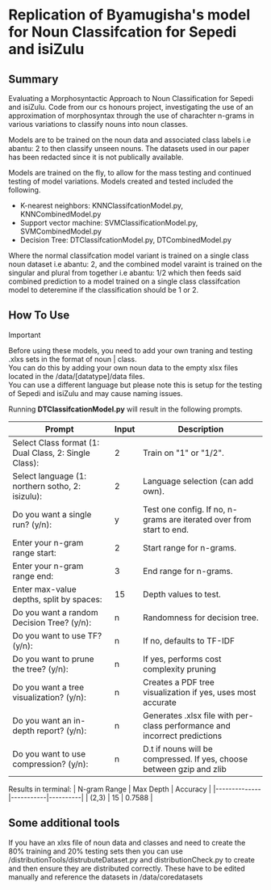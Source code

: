# Replication of Byamugisha's model for Noun Classifcation for Sepedi and isiZulu
## Summary
Evaluating a Morphosyntactic Approach to Noun Classification for Sepedi and isiZulu.
Code from our cs honours project, investigating the use of an approximation of morphosyntax through the use of charachter n-grams in various variations to classify nouns into noun classes.

Models are to be trained on the noun data and associated class labels i.e abantu: 2 to then classify unseen nouns.
The datasets used in our paper has been redacted since it is not publically available.

Models are trained on the fly, to allow for the mass testing and continued testing of model variations.
Models created and tested included the following.
- K-nearest neighbors: KNNClassifcationModel.py, KNNCombinedModel.py   
- Support vector machine: SVMClassificationModel.py, SVMCombinedModel.py
- Decision Tree: DTClassifcationModel.py, DTCombinedModel.py

Where the normal classifcation model variant is trained on a single class noun dataset i.e abantu: 2, and the combined model varaint is trained on the singular and plural from together i.e abantu: 1/2 which then feeds said combined prediction to a model trained on a single class classifcation model to deteremine if the classification should be 1 or 2.

## How To Use 

> [!IMPORTANT]
> Before using these models, you need to add your own traning and testing .xlxs sets in the format of noun | class.<br/>
> You can do this by adding your own noun data to the empty xlsx files located in the /data/[datatype]/data files.<br/>
> You can use a different language but please note this is setup for the testing of Sepedi and isiZulu and may cause naming issues.

Running **DTClassifcationModel.py** will result in the following prompts.

|Prompt |Input |Description |
|--------|---------------|-------------|
| Select Class format (1: Dual Class, 2: Single Class): | 2 | Train on "1" or "1/2". |
| Select language (1: northern sotho, 2: isizulu): | 2 | Language selection (can add own). |
| Do you want a single run? (y/n): | y | Test one config. If no, n-grams are iterated over from start to end. |
| Enter your n-gram range start: | 2 | Start range for n-grams. |
| Enter your n-gram range end: | 3 | End range for n-grams. |
| Enter max-value depths, split by spaces: | 15 | Depth values to test. |
| Do you want a random Decision Tree? (y/n): | n | Randomness for decision tree. |
| Do you want to use TF? (y/n): | n | If no, defaults to TF-IDF |
| Do you want to prune the tree? (y/n): | n | If yes, performs cost complexity pruning |
| Do you want a tree visualization? (y/n): | n | Creates a PDF tree visualization if yes, uses most accurate |
| Do you want an in-depth report? (y/n): | n | Generates .xlsx file with per-class performance and incorrect predictions|
| Do you want to use compression? (y/n): | n | D.t if nouns will be compressed. If yes, choose between gzip and zlib |

Results in terminal:
| N-gram Range | Max Depth | Accuracy |
|--------------|-----------|----------|
| (2,3)        | 15        | 0.7588   |

## Some additional tools

If you have an xlxs file of noun data and classes and need to create the 80% training and 20% testing sets then you can use /distributionTools/distrubuteDataset.py and distributionCheck.py to create and then ensure they are distributed correctly. These have to be edited manually and reference the datasets in /data/coredatasets

